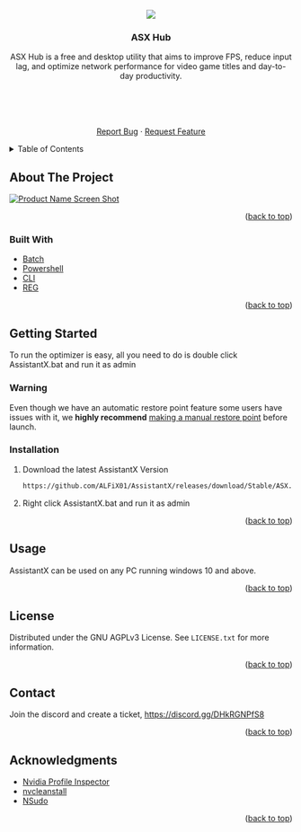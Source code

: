 <div id="top"></div>
<!--
*** Thanks for checking out the Best-README-Template. If you have a suggestion
*** that would make this better, please fork the repo and create a pull request
*** or simply open an issue with the tag "enhancement".
*** Don't forget to give the project a star!
*** Thanks again! Now go create something AMAZING! :D
-->



<!-- PROJECT LOGO -->
<br />
<div align="center">
  <a href="https://github.com/ALFiX01/AssistantX">
    <img src="https://media.discordapp.net/attachments/1019670072333189280/1210654826090725406/W_Z_SM.png?ex=65eb592b&is=65d8e42b&hm=e2344dad68a046505b9fd47fe88a77da11bbc1b4cf8b502e8b16d8969a899555&=&format=webp&quality=lossless">
  </a>

<h3 align="center">ASX Hub</h3>

  <p align="center">
    ASX Hub is a free and desktop utility that aims to improve FPS, reduce input lag, and optimize network performance for video game titles and day-to-day productivity.
  <p align="center">
    <br />
    <br />
    <br />
    <br />
    <a href="https://github.com/ALFiX01/AssistantX/issues">Report Bug</a>
    ·
    <a href="https://github.com/ALFiX01/AssistantX/issues">Request Feature</a>
  </p>
</div>



<!-- TABLE OF CONTENTS -->
<details>
  <summary>Table of Contents</summary>
  <ol>
    <li>
      <a href="#about-the-project">About The Project</a>
      <ul>
        <li><a href="#built-with">Built With</a></li>
      </ul>
    </li>
    <li>
      <a href="#getting-started">Getting Started</a>
      <ul>
        <li><a href="#installation">Installation</a></li>
      </ul>
    </li>
    <li><a href="#usage">Usage</a></li>
    <li><a href="#contributing">Contributing</a></li>
    <li><a href="#license">License</a></li>
    <li><a href="#contact">Contact</a></li>
    <li><a href="#acknowledgments">Acknowledgments</a></li>
  </ol>
</details>



<!-- ABOUT THE PROJECT -->
## About The Project

[![Product Name Screen Shot][product-screenshot]](https://example.com)

<p align="right">(<a href="#top">back to top</a>)</p>



### Built With

* [Batch](https://docs.microsoft.com/en-us/windows-server/administration/windows-commands/windows-commands)
* [Powershell](https://docs.microsoft.com/en-us/powershell/)
* [CLI](https://www.google.com/url?sa=t&rct=j&q=&esrc=s&source=web&cd=&cad=rja&uact=8&ved=2ahUKEwjQ46f--LD4AhWCIEQIHR5CDIMQFnoECAUQAQ&url=https%3A%2F%2Fen.wikipedia.org%2Fwiki%2FCommand-line_interface&usg=AOvVaw3Zaova7HVAG2DR4ROgZNEc)
* [REG]()


<p align="right">(<a href="#top">back to top</a>)</p>



<!-- GETTING STARTED -->


## Getting Started

To run the optimizer is easy, all you need to do is double click AssistantX.bat and run it as admin

### Warning

Even though we have an automatic restore point feature some users have issues with it, we **highly recommend** [making a manual restore point](https://support.microsoft.com/en-us/windows/create-a-system-restore-point-77e02e2a-3298-c869-9974-ef5658ea3be9) before launch.


### Installation

1. Download the latest AssistantX Version
   ```sh
   https://github.com/ALFiX01/AssistantX/releases/download/Stable/ASX.Hub.exe
   ```
2. Right click AssistantX.bat and run it as admin

<p align="right">(<a href="#top">back to top</a>)</p>




<!-- USAGE EXAMPLES -->
## Usage

AssistantX can be used on any PC running windows 10 and above.

<p align="right">(<a href="#top">back to top</a>)</p>




<!-- LICENSE -->
## License

Distributed under the GNU AGPLv3  License. See `LICENSE.txt` for more information.

<p align="right">(<a href="#top">back to top</a>)</p>



<!-- CONTACT -->
## Contact

Join the discord and create a ticket,
https://discord.gg/DHkRGNPfS8

<!-- Project Link: [https://github.com/ALFiX01/AssistantX](https://github.com/ALFiX01/AssistantX) -->

<p align="right">(<a href="#top">back to top</a>)</p>



<!-- ACKNOWLEDGMENTS -->
## Acknowledgments

* [Nvidia Profile Inspector](https://github.com/Orbmu2k/nvidiaProfileInspector)
* [nvcleanstall](https://www.techpowerup.com/download/techpowerup-nvcleanstall/)
* [NSudo](https://github.com/M2Team/NSudo)

<p align="right">(<a href="#top">back to top</a>)</p>



<!-- MARKDOWN LINKS & IMAGES -->
<!-- https://www.markdownguide.org/basic-syntax/#reference-style-links -->
[product-screenshot]: https://media.discordapp.net/attachments/1019670072333189280/1210655465025835048/image.png?ex=65eb59c3&is=65d8e4c3&hm=982c3941c48b33c271e33bd8848659f173dafa0d7cc035cdbf120f182e2f1b94&=&format=webp&quality=lossless&width=1044&height=671
